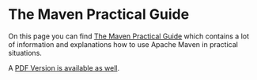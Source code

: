 <!---
 Licensed to the Apache Software Foundation (ASF) under one or more
 contributor license agreements.  See the NOTICE file distributed with
 this work for additional information regarding copyright ownership.
 The ASF licenses this file to You under the Apache License, Version 2.0
 (the "License"); you may not use this file except in compliance with
 the License.  You may obtain a copy of the License at

      http://www.apache.org/licenses/LICENSE-2.0

 Unless required by applicable law or agreed to in writing, software
 distributed under the License is distributed on an "AS IS" BASIS,
 WITHOUT WARRANTIES OR CONDITIONS OF ANY KIND, either express or implied.
 See the License for the specific language governing permissions and
 limitations under the License.
-->
# The Maven Practical Guide

On this page you can find [The Maven Practical Guide](https://the-maven-practical-guide.io/book/the-maven-practical-guide.html)
which contains a lot of information and explanations how to use Apache Maven in practical
situations.

A [PDF Version is available as well](https://the-maven-practical-guide.io/book/the-maven-practical-guide.pdf).

  


